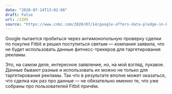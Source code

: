```yaml
---
date: "2020-07-14T13:02:08"
draft: False
url: /1345
source: "https://www.cnbc.com/2020/07/14/google-offers-data-pledge-in-bid-to-win-eu-okay-for-fitbit-buy.html"
---
```


Google пытается пробиться через антимонопольную проверку сделки по покупке Fitbit и решил поступиться святым — компания заявила, что не будет использовать данные фитнесс-трекеров для таргетирования рекламы.



Это, на самом деле, интересное заявление, но, на мой взгляд, лукавое. Данные бывают разные и использовать их можно не только для таргетирования рекламы. Так что в результате вполне может оказаться, что сделка как раз про данные — не обязательно именно те, что уже собраны про пользователей Fitbit причём.
